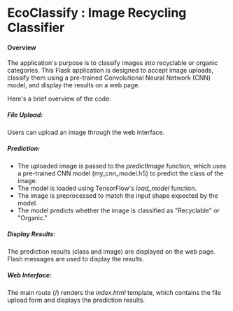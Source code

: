 # EcoClassify : Image Recycling Classifier
#### Overview 
The application's purpose is to classify images into recyclable or organic categories.
This Flask application is designed to accept image uploads, classify them using a pre-trained Convolutional Neural Network (CNN) model, and display the results on a web page. 

Here's a brief overview of the code:

##### File Upload:
Users can upload an image through the web interface.

##### Prediction:
- The uploaded image is passed to the *predictImage* function, which uses a pre-trained CNN model (my_cnn_model.h5) to predict the class of the image.
- The model is loaded using TensorFlow's *load_model* function.
- The image is preprocessed to match the input shape expected by the model.
- The model predicts whether the image is classified as "Recyclable" or "Organic."

##### Display Results:
The prediction results (class and image) are displayed on the web page.
Flash messages are used to display the results.

##### Web Interface:
The main route (/) renders the *index.html* template, which contains the file upload form and displays the prediction results.

